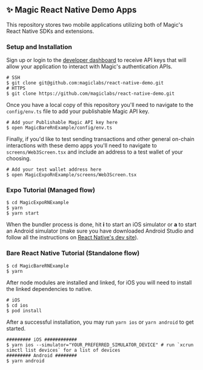 ## ✨ Magic React Native Demo Apps

This repository stores two mobile applications utilizing both of Magic's React Native SDKs and extensions. 

### Setup and Installation

Sign up or login to the [developer dashboard](https://dashboard.magic.link) to receive API keys that will allow your application to interact with Magic's authentication APIs.

```shell
# SSH
$ git clone git@github.com:magiclabs/react-native-demo.git
# HTTPS
$ git clone https://github.com/magiclabs/react-native-demo.git
```

Once you have a local copy of this repository you'll need to navigate to the `config/env.ts` file to add your publishable Magic API key.

```shell
# Add your Publishable Magic API key here
$ open MagicBareRnExample/config/env.ts
```

Finally, if you'd like to test sending transactions and other general on-chain interactions with these demo apps you'll need to navigate to `screens/Web3Screen.tsx` and include an address to a test wallet of your choosing.

```shell
# Add your test wallet address here
$ open MagicExpoRnExample/screens/Web3Screen.tsx
```

### Expo Tutorial (Managed flow) 

```shell
$ cd MagicExpoRNExample
$ yarn
$ yarn start
```

When the bundler process is done, hit **i** to start an iOS simulator or **a** to start an Android simulator (make sure you have downloaded Android Studio and follow all the instructions on [React Native's dev site](https://reactnative.dev/docs/environment-setup)).

### Bare React Native Tutorial (Standalone flow)

```shell
$ cd MagicBareRNExample
$ yarn
```

After node modules are installed and linked, for iOS you will need to install the linked dependencies to native.

```shell
# iOS
$ cd ios
$ pod install
```
After a successful installation, you may run `yarn ios` or `yarn android` to get started. 

```shell
######### iOS ############
$ yarn ios --simulator="YOUR_PREFERRED_SIMULATOR_DEVICE" # run `xcrun simctl list devices` for a list of devices
######### Android ########
$ yarn android
```

